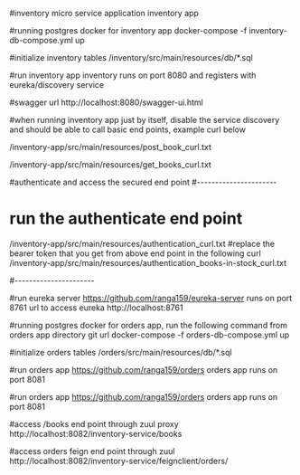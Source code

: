 #inventory micro service application
inventory app

#running postgres docker for inventory app
docker-compose -f inventory-db-compose.yml up

#initialize inventory tables
/inventory/src/main/resources/db/*.sql

#run inventory app
inventory runs on port 8080 and registers with eureka/discovery service

#swagger url
http://localhost:8080/swagger-ui.html

#when running inventory app just by itself, disable the service discovery and should be able to call basic end points, example curl below

/inventory-app/src/main/resources/post_book_curl.txt

/inventory-app/src/main/resources/get_books_curl.txt

#authenticate and access the secured end point
#----------------------
# run the authenticate end point
/inventory-app/src/main/resources/authentication_curl.txt
#replace the bearer token that you get from above end point in the following curl
/inventory-app/src/main/resources/authentication_books-in-stock_curl.txt

#----------------------

#run eureka server
https://github.com/ranga159/eureka-server
runs on port 8761
url to access eureka http://localhost:8761

#running postgres docker for orders app, run the following command from orders app directory
git url
docker-compose -f orders-db-compose.yml up 

#initialize orders tables
/orders/src/main/resources/db/*.sql

#run orders app
https://github.com/ranga159/orders
orders app runs on port 8081

#run orders app
https://github.com/ranga159/orders
orders app runs on port 8081

#access /books end point through zuul proxy
http://localhost:8082/inventory-service/books

#access orders feign end point through zuul
http://localhost:8082/inventory-service/feignclient/orders/

